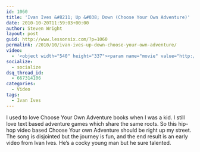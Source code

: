```yaml
---
id: 1060
title: 'Ivan Ives &#8211; Up &#038; Down (Choose Your Own Adventure)'
date: 2010-10-20T11:59:03+00:00
author: Steven Wright
layout: post
guid: http://www.lessonsix.com/?p=1060
permalink: /2010/10/ivan-ives-up-down-choose-your-own-adventure/
video:
  - '<object width="540" height="337"><param name="movie" value="http://www.youtube.com/v/d9z7jmcAGBc?fs=1&hl=en_GB"></param><param name="allowFullScreen" value="true"></param><param name="allowscriptaccess" value="always"></param><embed src="http://www.youtube.com/v/d9z7jmcAGBc?fs=1&hl=en_GB" type="application/x-shockwave-flash" width="540" height="337" allowscriptaccess="always" allowfullscreen="true"></embed></object>'
socialize:
  - socialize
dsq_thread_id:
  - 667314106
categories:
  - Video
tags:
  - Ivan Ives
---
```

I used to love Choose Your Own Adventure books when I was a kid. I still love text based adventure games which share the same roots. So this hip-hop video based Choose Your own Adventure should be right up my street. The song is disjointed but the journey is fun, and the end result is an early video from Ivan Ives. He&#8217;s a cocky young man but he sure talented.